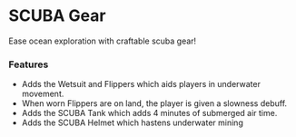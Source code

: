# SCUBA Gear<!--$headerTitle--><!--$pmc:delete-->

Ease ocean exploration with craftable scuba gear!<!--$pmc:headerSize-->

### Features
- Adds the Wetsuit and Flippers which aids players in underwater movement.
- When worn Flippers are on land, the player is given a slowness debuff.
- Adds the SCUBA Tank which adds 4 minutes of submerged air time.
- Adds the SCUBA Helmet which hastens underwater mining
